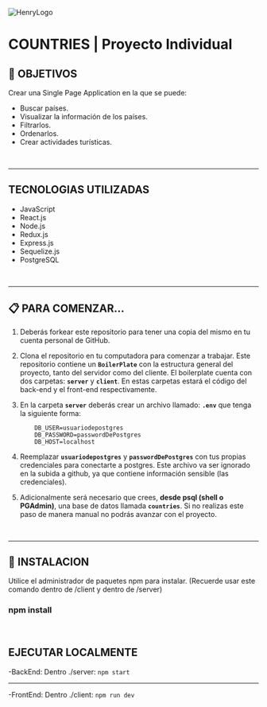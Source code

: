 ![HenryLogo](https://d31uz8lwfmyn8g.cloudfront.net/Assets/logo-henry-white-lg.png)

# **COUNTRIES** | Proyecto Individual

## **📌 OBJETIVOS**

Crear una Single Page Application en la que se puede:
- Buscar países.
- Visualizar la información de los países.
- Filtrarlos.
- Ordenarlos.
- Crear actividades turísticas.

<br />

---

## **TECNOLOGIAS UTILIZADAS**

<ul>
  <li>JavaScript</li>
  <li>React.js</li>
  <li>Node.js</li>
  <li>Redux.js</li>
  <li>Express.js</li>
  <li>Sequelize.js</li>
  <li>PostgreSQL</li>
</ul>

<br />

---

## **📋 PARA COMENZAR...**

1. Deberás forkear este repositorio para tener una copia del mismo en tu cuenta personal de GitHub.

2. Clona el repositorio en tu computadora para comenzar a trabajar. Este repositorio contiene un **`BoilerPlate`** con la estructura general del proyecto, tanto del servidor como del cliente. El boilerplate cuenta con dos carpetas: **`server`** y **`client`**. En estas carpetas estará el código del back-end y el front-end respectivamente.

3. En la carpeta **`server`** deberás crear un archivo llamado: **`.env`** que tenga la siguiente forma:

   ```env
       DB_USER=usuariodepostgres
       DB_PASSWORD=passwordDePostgres
       DB_HOST=localhost
   ```

4. Reemplazar **`usuariodepostgres`** y **`passwordDePostgres`** con tus propias credenciales para conectarte a postgres. Este archivo va ser ignorado en la subida a github, ya que contiene información sensible (las credenciales).

5. Adicionalmente será necesario que crees, **desde psql (shell o PGAdmin)**, una base de datos llamada **`countries`**. Si no realizas este paso de manera manual no podrás avanzar con el proyecto.

<br />

---

## **📁 INSTALACION**

Utilice el administrador de paquetes npm para instalar. (Recuerde usar este comando dentro de /client y dentro de /server)

   <h3>npm install</h3>


<br />

## **EJECUTAR LOCALMENTE**

-BackEnd: Dentro ./server:
   ```npm start```
   
---

-FrontEnd: Dentro ./client:
   ```npm run dev```

<br />

